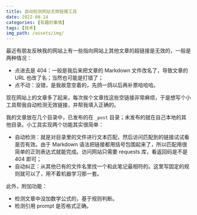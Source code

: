 ```yaml
---
title: 自动检测网站无效链接工具
date: 2022-08-14
categories: [有趣的事情]
tags: [技术]
img_path: /assets/img/
---
```



最近有朋友反映我的网站上有一些指向网站上其他文章的超链接是无效的，一般是两种情况：

- 点进去是 404：一般是我后来把文章的 Markdown 文件改名了，导致文章的 URL 也改了名；当然也可能是打错了；
- 点不动：没错，是我故意空着的，先鸽一鸽以后再补票哈哈哈。

现在网站上的文章多了起来，每次挨个文章找这些空链接非常麻烦，于是想写个小工具帮我自动检测无效链接，并帮我填入正确的。

我的文章放在几个目录中，已发布的在 `_post` 目录；未发布的就在自己本地的其他目录。小工具实现两个功能其实很简单：

- 自动检测：就是对目录里的文件进行文本匹配，然后访问匹配到的链接试试看是否有效。由于 Markdown 语法把链接都用括号包围起来了，所以匹配用很简单的正则表达式就能完成。访问网站只需要 requests 库，看返回码是不是 404 即可；
- 自动纠正：从其他已有的文件名里找一个和此笔记最相符的。这里写固定的规则就可以了，用不着机器学习那一套。

此外，附加功能：
- 检测文章中没加数学公式的，基于规则判断。
- 检测引用 prompt 是否格式正确。

```python



```